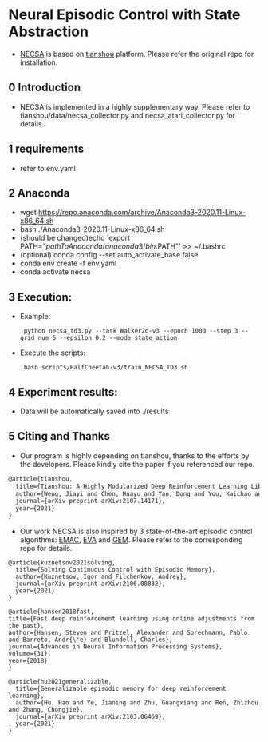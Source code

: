 # Neural Episodic Control with State Abstraction
  * [NECSA](https://sites.google.com/view/drl-necsa) is based on [tianshou](https://tianshou.readthedocs.io/en/master/index.html) platform. Please refer the original repo for installation.

## 0 Introduction

  * NECSA is implemented in a highly supplementary way. Please refer to tianshou/data/necsa_collector.py and necsa_atari_collector.py for details.

## 1 requirements

  * refer to env.yaml

## 2 Anaconda

  * wget https://repo.anaconda.com/archive/Anaconda3-2020.11-Linux-x86_64.sh
  * bash ./Anaconda3-2020.11-Linux-x86_64.sh
  * (should be changed)echo 'export PATH="$pathToAnaconda/anaconda3/bin:$PATH"' >> ~/.bashrc
  * (optional) conda config --set auto_activate_base false
  * conda env create -f env.yaml
  * conda activate necsa

## 3 Execution:
  
  * Example:
         
         python necsa_td3.py --task Walker2d-v3 --epoch 1000 --step 3 --grid_num 5 --epsilon 0.2 --mode state_action

  * Execute the scripts:
         
         bash scripts/HalfCheetah-v3/train_NECSA_TD3.sh

## 4 Experiment results:

  * Data will be automatically saved into ./results

## 5 Citing and Thanks 

  * Our program is highly depending on tianshou, thanks to the efforts by the developers. Please kindly cite the paper if you referenced our repo.

  ```latex
  @article{tianshou,
    title={Tianshou: A Highly Modularized Deep Reinforcement Learning Library},
    author={Weng, Jiayi and Chen, Huayu and Yan, Dong and You, Kaichao and Duburcq, Alexis and Zhang, Minghao and Su, Yi and Su, Hang and Zhu, Jun},
    journal={arXiv preprint arXiv:2107.14171},
    year={2021}
  }
  ```

  * Our work NECSA is also inspired by 3 state-of-the-art episodic control algorithms: [EMAC](https://github.com/schatty/EMAC), [EVA](https://github.com/AnnaNikitaRL/EVA) and [GEM](https://github.com/MouseHu/GEM). Please refer to the corresponding repo for details.

  ```
  @article{kuznetsov2021solving,
    title={Solving Continuous Control with Episodic Memory},
    author={Kuznetsov, Igor and Filchenkov, Andrey},
    journal={arXiv preprint arXiv:2106.08832},
    year={2021}
  }
  ```

  ```
 @article{hansen2018fast,
  title={Fast deep reinforcement learning using online adjustments from the past},
  author={Hansen, Steven and Pritzel, Alexander and Sprechmann, Pablo and Barreto, Andr{\'e} and Blundell, Charles},
  journal={Advances in Neural Information Processing Systems},
  volume={31},
  year={2018}
}
  ```

  ```
  @article{hu2021generalizable,
    title={Generalizable episodic memory for deep reinforcement learning},
    author={Hu, Hao and Ye, Jianing and Zhu, Guangxiang and Ren, Zhizhou and Zhang, Chongjie},
    journal={arXiv preprint arXiv:2103.06469},
    year={2021}
  }
  ```
  
